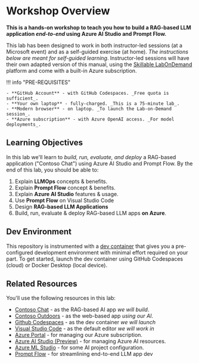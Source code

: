 # Workshop Overview

**This is a hands-on workshop to teach you how to build a RAG-based LLM application _end-to-end_ using Azure AI Studio and Prompt Flow.**

This lab has been designed to work in both instructor-led sessions (at a Microsoft event) and as a self-guided exercise (at home). _The instructions below are meant for self-guided learning_. Instructor-led sessions will have their own adapted version of this manual, using the [Skillable LabOnDemand](https://skillable.com) platform and come with a built-in Azure subscription.


!!! info "PRE-REQUISITES"

    - **GitHub Account** - with GitHub Codespaces. _Free quota is sufficient_.
    - **Your own laptop** - fully-charged. _This is a 75-minute lab_.
    - **Modern browser** - on laptop. _To launch the Lab-on-Demand session_.
    - **Azure subscription** - with Azure OpenAI access. _For model deployments_.


## Learning Objectives

In this lab we'll learn to _build, run, evaluate, and deploy_ a RAG-based application ("Contoso Chat") using Azure AI Studio and Prompt Flow. By the end of this lab, you should be able to:

1. Explain **LLMOps** concepts & benefits.
1. Explain **Prompt Flow** concept & benefits.
1. Explain **Azure AI Studio** features & usage.
1. Use **Prompt Flow** on Visual Studio Code
1. Design **RAG-based LLM Applications**
1. Build, run, evaluate & deploy RAG-based LLM apps **on Azure**.

## Dev Environment

This repository is instrumented with a [dev container](https://containers.dev) that gives you a pre-configured development environment with minimal effort required on your part. To get started, launch the dev container using GitHub Codespaces (cloud) or Docker Desktop (local device).

## Related Resources

You'll use the following resources in this lab:

- [Contoso Chat](https://github.com/Azure-Samples/contoso-chat) - as the RAG-based AI app _we will build_.
- [Contoso Outdoors](https://github.com/Azure-Samples/contoso-web) - as the web-based app _using our AI_.
- [Github Codespaces](https://github.com/codespaces) - as the dev container _we will launch_
- [Visual Studio Code](https://code.visualstudio.com/) - as the default editor _we will work in_
- [Azure Portal](https://portal.azure.com) - for managing our Azure subscription.
- [Azure AI Studio (Preview)](https://ai.azure.com) - for managing Azure AI resources.
- [Azure ML Studio](https://ml.azure.com) - for some AI project configuration.
- [Prompt Flow](https://github.com/microsoft/promptflow) - for streamlining end-to-end LLM app dev